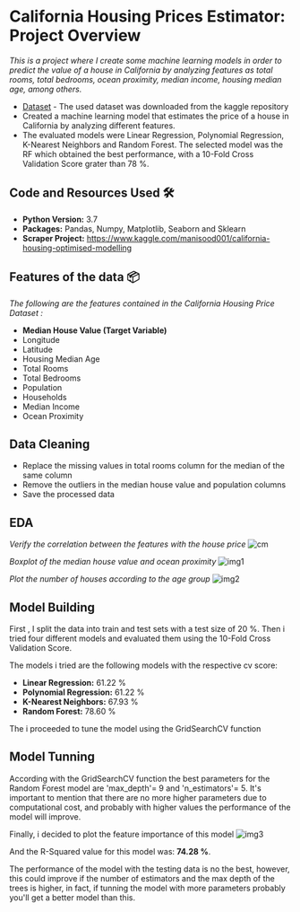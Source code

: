 # California Housing Prices Estimator: Project Overview

_This is a project where I create some machine learning models in order to predict the value of a house in California by analyzing features as total rooms, total bedrooms, ocean proximity, median income, housing median age, among others._

* [Dataset](https://www.kaggle.com/camnugent/california-housing-prices) - The used dataset was downloaded from the kaggle repository
* Created a machine learning model that estimates the price of a house in California by analyzing different features.
* The evaluated models were Linear Regression, Polynomial Regression, K-Nearest Neighbors and Random Forest. The selected model was the RF which obtained the best performance, with a 10-Fold Cross Validation Score grater than 78 %. 

## Code and Resources Used 🛠️

* **Python Version:** 3.7
* **Packages:** Pandas, Numpy, Matplotlib, Seaborn and Sklearn
* **Scraper Project:** https://www.kaggle.com/manisood001/california-housing-optimised-modelling

## Features of the data 📦
_The following are the features contained in the California Housing Price Dataset :_

* **Median House Value (Target Variable)**
* Longitude           
* Latitude            
* Housing Median Age  
* Total Rooms         
* Total Bedrooms      
* Population          
* Households         
* Median Income       
* Ocean Proximity 

## Data Cleaning

* Replace the missing values in total rooms column for the median of the same column
* Remove the outliers in the median house value and population columns
* Save the processed data

## EDA

_Verify the correlation between the features with the house price_
![cm](https://user-images.githubusercontent.com/63115543/91671102-425ea580-eae9-11ea-9d14-c17f91e127b1.jpg)

_Boxplot of the median house value and ocean proximity_ 
![img1](https://user-images.githubusercontent.com/63115543/91671138-7afe7f00-eae9-11ea-8b42-9425f73e3711.jpg)

_Plot the number of houses according to the age group_
![img2](https://user-images.githubusercontent.com/63115543/91671157-af723b00-eae9-11ea-8f00-7caa9ee2e16d.jpg)

## Model Building

First , I split the data into train and test sets with a test size of 20 %. Then i tried four different models and evaluated them using the 10-Fold Cross Validation Score.

The models i tried are the following models with the respective cv score:

* **Linear Regression:** 61.22 %
* **Polynomial Regression:** 61.22 %
* **K-Nearest Neighbors:** 67.93 %
* **Random Forest:** 78.60 %

The i proceeded to tune the model using the GridSearchCV function

## Model Tunning

According with the GridSearchCV function the best parameters for the Random Forest model are 'max_depth'= 9 and 'n_estimators'= 5.  It's important to mention that there are no more higher parameters due to computational cost, and probably with higher values the performance of the model will improve.

Finally, i decided to plot the feature importance of this model
![img3](https://user-images.githubusercontent.com/63115543/91671305-2a882100-eaeb-11ea-9bf3-cdcb410395a4.jpg)

And the R-Squared value for this model was: **74.28 %**.

The performance of the model with the testing data is no the best, however, this could improve if the number of estimators and the max depth of the trees is higher, in fact, if tunning the model with more parameters probably you'll get a better model than this.
